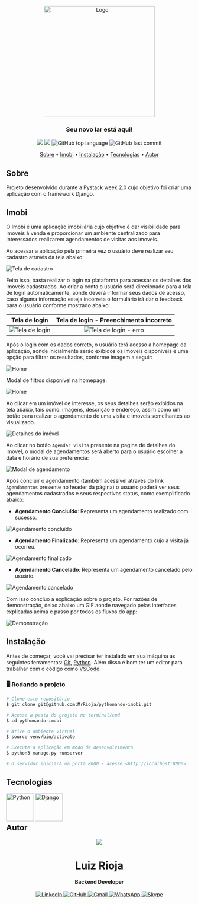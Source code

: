 <p align="center">
  <img src="./templates/static/autenticacao/img/logo.png" alt="Logo" width="300"/>
  <br>
</p>
<h3 align="center">
Seu novo lar está aqui!
</h3>

<p align="center">
  <img src="https://img.shields.io/static/v1?label=pythonando&message=imobi&color=blueviolet&style=for-the-badge"/>
  <img src="https://img.shields.io/github/license/MrRioja/pythonando-imobi?color=blueviolet&logo=License&style=for-the-badge"/>
  <img alt="GitHub top language" src="https://img.shields.io/github/languages/top/MrRioja/pythonando-imobi?color=blueviolet&logo=Python&logoColor=white&style=for-the-badge">
  <img alt="GitHub last commit" src="https://img.shields.io/github/last-commit/MrRioja/pythonando-imobi?color=blueviolet&style=for-the-badge">
</p>

<p align="center">
  <a href="#sobre">Sobre</a> •
  <a href="#imobi">Imobi</a> •
  <a href="#instalação">Instalação</a> •
  <a href="#tecnologias">Tecnologias</a> •
  <a href="#autor">Autor</a>  
</p>

## Sobre

Projeto desenvolvido durante a Pystack week 2.0 cujo objetivo foi criar uma aplicação com o framework Django.

## Imobi

O Imobi é uma aplicação imobiliária cujo objetivo é dar visibilidade para imoveis à venda e proporcionar um ambiente centralizado para interessados realizarem agendamentos de visitas aos imoveis.

Ao acessar a aplicação pela primeira vez o usuário deve realizar seu cadastro através da tela abaixo:

![Tela de cadastro](.github/cadastro.png)

Feito isso, basta realizar o login na plataforma para acessar os detalhes dos imoveis cadastrados. Ao criar a conta o usuário será direcionado para a tela de login automaticamente, aonde deverá informar seus dados de acesso, caso alguma informação esteja incorreta o formulário irá dar o feedback para o usuário conforme mostrado abaixo:

|            Tela de login            |     Tela de login - Preenchimento incorreto      |
| :---------------------------------: | :----------------------------------------------: |
| ![Tela de login](.github/login.png) | ![Tela de login - erro](.github/login-error.png) |

Após o login com os dados correto, o usuário terá acesso a homepage da aplicação, aonde inicialmente serão exibidos os imoveis disponíveis e uma opção para filtrar os resultados, conforme imagem a seguir:

![Home](.github/home.png)

Modal de filtros disponível na homepage:

![Home](.github/modal-filtros.png)

Ao clicar em um imóvel de interesse, os seus detalhes serão exibidos na tela abaixo, tais como: imagens, descrição e endereço, assim como um botão para realizar o agendamento de uma visita e imoveis semelhantes ao visualizado.

![Detalhes do imóvel](.github/imovel-detalhes.png)

Ao clicar no botão `Agendar visita` presente na pagina de detalhes do imóvel, o modal de agendamentos será aberto para o usuário escolher a data e horário de sua preferencia:

![Modal de agendamento](.github/modal-appointment.png)

Após concluir o agendamento (também acessível através do link `Agendamentos` presente no header da página) o usuário poderá ver seus agendamentos cadastrados e seus respectivos status, como exemplificado abaixo:

- **Agendamento Concluído**: Representa um agendamento realizado com sucesso.

![Agendamento concluído](.github/agendamentos-agendado.png)

- **Agendamento Finalizado**: Representa um agendamento cujo a visita já ocorreu.

![Agendamento finalizado](.github/agendamento-finalizado.png)

- **Agendamento Cancelado**: Representa um agendamento cancelado pelo usuário.

![Agendamento cancelado](.github/agendamentos-cancelado.png)

Com isso concluo a explicação sobre o projeto. Por razões de demonstração, deixo abaixo um GIF aonde navegado pelas interfaces explicadas acima e passo por todos os fluxos do app:

![Demonstração](.github/demo.gif)

## Instalação

Antes de começar, você vai precisar ter instalado em sua máquina as seguintes ferramentas:
[Git](https://git-scm.com), [Python](https://www.python.org/). Além disso é bom ter um editor para trabalhar com o código como [VSCode](https://code.visualstudio.com/).

### 🖥 Rodando o projeto

```bash
# Clone este repositório
$ git clone git@github.com:MrRioja/pythonando-imobi.git

# Acesse a pasta do projeto no terminal/cmd
$ cd pythonando-imobi

# Ative o ambiente virtual
$ source venv/bin/activate

# Execute a aplicação em modo de desenvolvimento
$ python3 manage.py runserver

# O servidor iniciará na porta 8000 - acesse <http://localhost:8000>
```

## Tecnologias

<img align="left" src="https://logos-world.net/wp-content/uploads/2021/10/Python-Symbol.png" alt="Python" height="75" />

<img align="left" src="https://encrypted-tbn0.gstatic.com/images?q=tbn:ANd9GcTe_MTqBgu6g6VEe39__JSrc6j7i5JDspsxVH8rAU-9680X8zadKKWvjY6s2MT9cpomB2c&usqp=CAU" alt="Django" height="75"/>

<br><br><br>

## Autor

<div align="center">
<img src="https://images.weserv.nl/?url=avatars.githubusercontent.com/u/55336456?v=4&h=100&w=100&fit=cover&mask=circle&maxage=7d" />
<h1>Luiz Rioja</h1>
<strong>Backend Developer</strong>
<br/>
<br/>

<a href="https://linkedin.com/in/luizrioja" target="_blank">
<img alt="LinkedIn" src="https://img.shields.io/badge/linkedin-%230077B5.svg?style=for-the-badge&logo=linkedin&logoColor=white"/>
</a>

<a href="https://github.com/mrrioja" target="_blank">
<img alt="GitHub" src="https://img.shields.io/badge/github-%23121011.svg?style=for-the-badge&logo=github&logoColor=white"/>
</a>

<a href="mailto:lulyrioja@gmail.com?subject=Fala%20Dev" target="_blank">
<img alt="Gmail" src="https://img.shields.io/badge/Gmail-D14836?style=for-the-badge&logo=gmail&logoColor=white" />
</a>

<a href="https://api.whatsapp.com/send?phone=5511933572652" target="_blank">
<img alt="WhatsApp" src="https://img.shields.io/badge/WhatsApp-25D366?style=for-the-badge&logo=whatsapp&logoColor=white"/>
</a>

<a href="https://join.skype.com/invite/tvBbOq03j5Uu" target="_blank">
<img alt="Skype" src="https://img.shields.io/badge/SKYPE-%2300AFF0.svg?style=for-the-badge&logo=Skype&logoColor=white"/>
</a>

<br/>
<br/>
</div>
